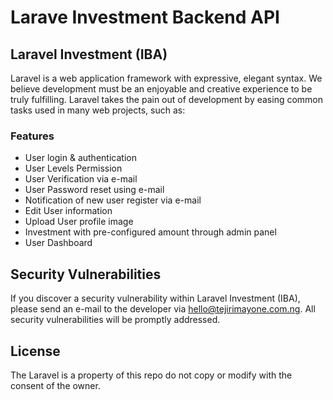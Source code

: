 # Larave Investment Backend API

## Laravel Investment (IBA)

Laravel is a web application framework with expressive, elegant syntax. We believe development must be an enjoyable and creative experience to be truly fulfilling. Laravel takes the pain out of development by easing common tasks used in many web projects, such as:

### Features

-   User login & authentication
-   User Levels Permission
-   User Verification via e-mail
-   User Password reset using e-mail
-   Notification of new user register via e-mail
-   Edit User information
-   Upload User profile image
-   Investment with pre-configured amount through admin panel
-   User Dashboard

## Security Vulnerabilities

If you discover a security vulnerability within Laravel Investment (IBA), please send an e-mail to the developer via [hello@tejirimayone.com.ng](mailto:hello@tejirimayone.com.ng). All security vulnerabilities will be promptly addressed.

## License

The Laravel is a property of this repo do not copy or modify with the consent of the owner.
